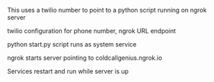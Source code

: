 This uses a twilio number to point to a python script running on ngrok server

twilio configuration for phone number, ngrok URL endpoint

python start.py script runs as system service 

ngrok starts server pointing to coldcallgenius.ngrok.io

Services restart and run while server is up